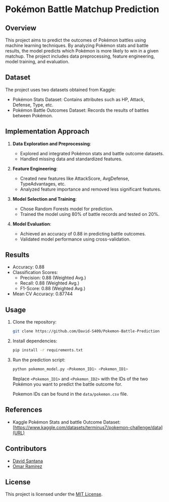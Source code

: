 # Pokémon Battle Matchup Prediction

## Overview

This project aims to predict the outcomes of Pokémon battles using machine learning techniques. By analyzing Pokémon stats and battle results, the model predicts which Pokémon is more likely to win in a given matchup. The project includes data preprocessing, feature engineering, model training, and evaluation.

## Dataset

The project uses two datasets obtained from Kaggle:
- Pokémon Stats Dataset: Contains attributes such as HP, Attack, Defense, Type, etc.
- Pokémon Battle Outcomes Dataset: Records the results of battles between Pokémon.

## Implementation Approach

1. **Data Exploration and Preprocessing**:
   - Explored and integrated Pokémon stats and battle outcome datasets.
   - Handled missing data and standardized features.

2. **Feature Engineering**:
   - Created new features like AttackScore, AvgDefense, TypeAdvantages, etc.
   - Analyzed feature importance and removed less significant features.

3. **Model Selection and Training**:
   - Chose Random Forests model for prediction.
   - Trained the model using 80% of battle records and tested on 20%.

4. **Model Evaluation**:
   - Achieved an accuracy of 0.88 in predicting battle outcomes.
   - Validated model performance using cross-validation.

## Results

- Accuracy: 0.88
- Classification Scores:
  - Precision: 0.88 (Weighted Avg.)
  - Recall: 0.88 (Weighted Avg.)
  - F1-Score: 0.88 (Weighted Avg.)
- Mean CV Accuracy: 0.87744

## Usage

1. Clone the repository:

    ```bash
    git clone https://github.com/David-S409/Pokemon-Battle-Prediction
    ```

2. Install dependencies:
    
    ```bash
    pip install -r requirements.txt
    ```
3. Run the prediction script:

    ```bash
    python pokemon_model.py <Pokemon_ID1> <Pokemon_ID1>
    ```
    Replace `<Pokemon_ID1>` and `<Pokemon_ID2>` with the IDs of the two Pokémon you want to predict the battle outcome for.

    Pokemon IDs can be found in the `data/pokemon.csv` file.

## References

- Kaggle Pokémon Stats and battle Outcome Dataset: [https://www.kaggle.com/datasets/terminus7/pokemon-challenge/data](URL)

## Contributors

- [David Santana](https://github.com/David-S409)
- [Omar Ramirez](https://github.com/Ramirez0245)

## License

This project is licensed under the [MIT License](LICENSE).

